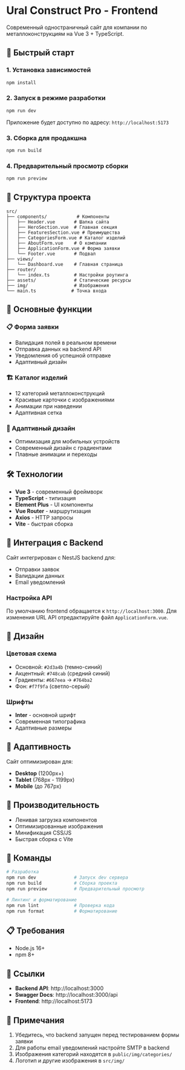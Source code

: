 # Ural Construct Pro - Frontend

Современный одностраничный сайт для компании по металлоконструкциям на Vue 3 + TypeScript.

## 🚀 Быстрый старт

### 1. Установка зависимостей
```bash
npm install
```

### 2. Запуск в режиме разработки
```bash
npm run dev
```

Приложение будет доступно по адресу: `http://localhost:5173`

### 3. Сборка для продакшна
```bash
npm run build
```

### 4. Предварительный просмотр сборки
```bash
npm run preview
```

## 🎨 Структура проекта

```
src/
├── components/           # Компоненты
│   ├── Header.vue       # Шапка сайта
│   ├── HeroSection.vue  # Главная секция
│   ├── FeaturesSection.vue # Преимущества
│   ├── CategoriesForm.vue # Каталог изделий
│   ├── AboutForm.vue    # О компании
│   ├── ApplicationForm.vue # Форма заявки
│   └── Footer.vue       # Подвал
├── views/
│   └── Dashboard.vue    # Главная страница
├── router/
│   └── index.ts         # Настройки роутинга
├── assets/              # Статические ресурсы
├── img/                 # Изображения
└── main.ts             # Точка входа
```

## 🎯 Основные функции

### 📋 Форма заявки
- Валидация полей в реальном времени
- Отправка данных на backend API
- Уведомления об успешной отправке
- Адаптивный дизайн

### 🏗️ Каталог изделий
- 12 категорий металлоконструкций
- Красивые карточки с изображениями
- Анимации при наведении
- Адаптивная сетка

### 📱 Адаптивный дизайн
- Оптимизация для мобильных устройств
- Современный дизайн с градиентами
- Плавные анимации и переходы

## 🛠️ Технологии

- **Vue 3** - современный фреймворк
- **TypeScript** - типизация
- **Element Plus** - UI компоненты
- **Vue Router** - маршрутизация
- **Axios** - HTTP запросы
- **Vite** - быстрая сборка

## 📧 Интеграция с Backend

Сайт интегрирован с NestJS backend для:
- Отправки заявок
- Валидации данных
- Email уведомлений

### Настройка API
По умолчанию frontend обращается к `http://localhost:3000`. 
Для изменения URL API отредактируйте файл `ApplicationForm.vue`.

## 🎨 Дизайн

### Цветовая схема
- Основной: `#2d3a4b` (темно-синий)
- Акцентный: `#748cab` (средний синий)
- Градиенты: `#667eea` → `#764ba2`
- Фон: `#f7f9fa` (светло-серый)

### Шрифты
- **Inter** - основной шрифт
- Современная типографика
- Адаптивные размеры

## 📱 Адаптивность

Сайт оптимизирован для:
- **Desktop** (1200px+)
- **Tablet** (768px - 1199px)
- **Mobile** (до 767px)

## 🚀 Производительность

- Ленивая загрузка компонентов
- Оптимизированные изображения
- Минификация CSS/JS
- Быстрая сборка с Vite

## 🔧 Команды

```bash
# Разработка
npm run dev              # Запуск dev сервера
npm run build            # Сборка проекта
npm run preview          # Предварительный просмотр

# Линтинг и форматирование
npm run lint             # Проверка кода
npm run format           # Форматирование
```

## 📋 Требования

- Node.js 16+
- npm 8+

## 🔗 Ссылки

- **Backend API**: http://localhost:3000
- **Swagger Docs**: http://localhost:3000/api
- **Frontend**: http://localhost:5173

## 📝 Примечания

1. Убедитесь, что backend запущен перед тестированием формы заявки
2. Для работы email уведомлений настройте SMTP в backend
3. Изображения категорий находятся в `public/img/categories/`
4. Логотип и другие изображения в `src/img/`
